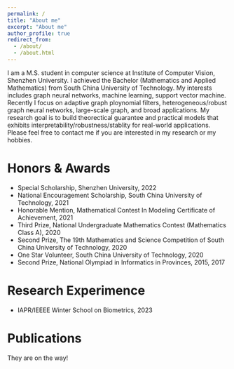 ```yaml
---
permalink: /
title: "About me"
excerpt: "About me"
author_profile: true
redirect_from: 
  - /about/
  - /about.html
---
```


I am a M.S. student in computer science at Institute of Computer Vision, Shenzhen University. I achieved the Bachelor (Mathematics and Applied Mathematics) from South China University of Technology. My interests includes graph neural networks, machine learning, support vector machine. Recently I focus on adaptive graph ploynomial filters, heterogeneous/robust graph neural networks, large-scale graph, and broad applications. My research goal is to build theorectical guarantee and practical models that exhibits interpretability/robustness/stablity for real-world applications. Please feel free to contact me if you are interested in my research or my hobbies.

Honors & Awards
======
* Special Scholarship, Shenzhen University, 2022
* National Encouragement Scholarship, South China University of Technology, 2021
* Honorable Mention, Mathematical Contest In Modeling Certificate of Achievement, 2021
* Third Prize, National Undergraduate Mathematics Contest (Mathematics Class A), 2020
* Second Prize, The 19th Mathematics and Science Competition of South China University of Technology, 2020
* One Star Volunteer, South China University of Technology, 2020
* Second Prize, National Olympiad in Informatics in Provinces, 2015, 2017
 
Research Experimence
======
* IAPR/IEEEE Winter School on Biometrics, 2023

Publications
======
  They are on the way!
